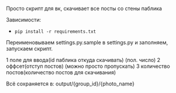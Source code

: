 Просто скрипт для вк, скачивает все посты со стены паблика

Зависимости:
- `pip install -r requirements.txt`

Переименовываем settings.py.sample в settings.py и заполняем, запускаем скрипт.

1 поле для ввода(id паблика откуда скачивать) (пол. число)
2 оффсет(отступ постов) (можно просто пропускать)
3 количество постов(количество постов для скачивания)

Всё сохраняется в:
output/{group_id}/{photo_name}
